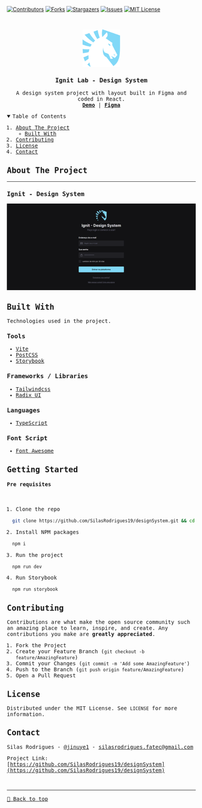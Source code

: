 [![Contributors][contributors-shield]][contributors-url]
[![Forks][forks-shield]][forks-url]
[![Stargazers][stars-shield]][stars-url]
[![Issues][issues-shield]][issues-url]
[![MIT License][license-shield]][license-url]

<!-- PROJECT LOGO -->
<br />
<samp>
<p align="center">
  <a href="#">
    <img src="./public/logo.svg" alt="Logo" width="100">
  </a>

  <h3 align="center">Ignit Lab - Design System</h3>

  <p align="center">
    A design system project with layout built in Figma and coded in React.
    <br />
    <a href="https://tl-design-system.vercel.app"><strong>Demo</strong></a>
    &#124;
    <a href="https://www.figma.com/file/Yo7G2OAEW8cEdifeosG0UL/Design-System"><strong>Figma</strong></a>
  </p>
</p>

<!-- TABLE OF CONTENTS -->
<details open="open">
  <summary>Table of Contents</summary>
  <ol>
    <li>
      <a href="#about-the-project">About The Project</a>
      <ul>
        <li><a href="#built-with">Built With</a></li>
      </ul>
    </li>
    <li><a href="#contributing">Contributing</a></li>
    <li><a href="#license">License</a></li>
    <li><a href="#contact">Contact</a></li>
  </ol>
</details>

<!-- ABOUT THE PROJECT -->

## About The Project

<hr>

### Ignit - Design System

[![Preview][product-screenshot]](#)

## Built With

Technologies used in the project.

### Tools

- [Vite](https://vitejs.dev)
- [PostCSS](https://postcss.org)
- [Storybook](https://storybook.js.org/)

### Frameworks / Libraries

- [Tailwindcss](https://tailwindcss.com)
- [Radix UI](https://www.radix-ui.com/)

### Languages

- [TypeScript](https://www.typescriptlang.org/)

### Font Script

- [Font Awesome](https://fontawesome.com)

<!-- GETTING STARTED -->

## Getting Started

#### Pre requisites


<br>

1. Clone the repo

```sh
  git clone https://github.com/SilasRodrigues19/designSystem.git && cd designSystem
```

2. Install NPM packages

```sh
  npm i
```

3. Run the project

```sh
  npm run dev
```

4. Run Storybook
```sh
  npm run storybook
```

<!-- CONTRIBUTING -->

## Contributing

Contributions are what make the open source community such an amazing place to learn, inspire, and create. Any contributions you make are **greatly appreciated**.

1. Fork the Project
2. Create your Feature Branch (`git checkout -b feature/AmazingFeature`)
3. Commit your Changes (`git commit -m 'Add some AmazingFeature'`)
4. Push to the Branch (`git push origin feature/AmazingFeature`)
5. Open a Pull Request

<!-- LICENSE -->

## License

Distributed under the MIT License. See `LICENSE` for more information.

<!-- CONTACT -->

## Contact

Silas Rodrigues - [@jinuye1](https://twitter.com/jinuye1) - silasrodrigues.fatec@gmail.com

Project Link: [https://github.com/SilasRodrigues19/designSystem](https://github.com/SilasRodrigues19/designSystem) <br>

<!-- MARKDOWN LINKS & IMAGES -->
<!-- https://www.markdownguide.org/basic-syntax/#reference-style-links -->

[contributors-shield]: https://img.shields.io/github/contributors/SilasRodrigues19/designSystem.svg?style=for-the-badge
[contributors-url]: https://github.com/SilasRodrigues19/designSystem/graphs/contributors
[forks-shield]: https://img.shields.io/github/forks/SilasRodrigues19/designSystem.svg?style=for-the-badge
[forks-url]: https://github.com/SilasRodrigues19/designSystem/network/members
[stars-shield]: https://img.shields.io/github/stars/SilasRodrigues19/designSystem.svg?style=for-the-badge
[stars-url]: https://github.com/SilasRodrigues19/designSystem/stargazers
[issues-shield]: https://img.shields.io/github/issues/SilasRodrigues19/designSystem.svg?style=for-the-badge
[issues-url]: https://github.com/SilasRodrigues19/designSystem/issues
[license-shield]: https://img.shields.io/github/license/SilasRodrigues19/designSystem.svg?style=for-the-badge
[license-url]: https://github.com/SilasRodrigues19/designSystem/blob/master/LICENSE
[product-screenshot]: ./public/screenshots/preview.png
[license-url]: https://github.com/SilasRodrigues19/designSystem/blob/master/LICENSE

<br><hr>
[🔼 Back to top](#Ignit-Lab---Design-System)